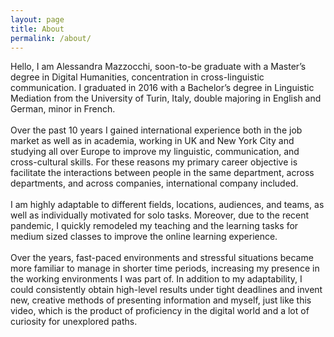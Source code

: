 ```yaml
---
layout: page
title: About
permalink: /about/
---
```


Hello, I am Alessandra Mazzocchi, soon-to-be graduate with a Master’s degree in Digital Humanities, concentration in cross-linguistic communication. I graduated in 2016 with a Bachelor’s degree in Linguistic Mediation from the University of Turin, Italy, double majoring in English and German, minor in French. 
<br>
<br>
Over the past 10 years I gained international experience both in the job market as well as in academia, working in UK and New York City and studying all over Europe to improve my linguistic, communication, and cross-cultural skills. For these reasons my primary career objective is facilitate the interactions between people in the same department, across departments, and across companies, international company included. 
<br>
<br>
I am highly adaptable to different fields, locations, audiences, and teams, as well as individually motivated for solo tasks. Moreover, due to the recent pandemic, I quickly remodeled my teaching and the learning tasks for medium sized classes to improve the online learning experience.
<br>
<br>
Over the years, fast-paced environments and stressful situations became more familiar to manage in shorter time periods, increasing my presence in the working environments I was part of. In addition to my adaptability, I could consistently obtain high-level results under tight deadlines and invent new, creative methods of presenting information and myself, just like this video, which is the product of proficiency in the digital world and a lot of curiosity for unexplored paths. 
<br>
<br>